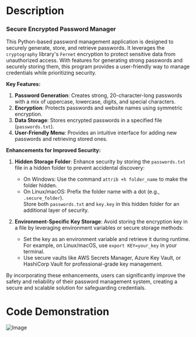 # Description
### **Secure Encrypted Password Manager**
  
This Python-based password management application is designed to securely generate, store, and retrieve passwords. It leverages the `cryptography` library's `Fernet` encryption to protect sensitive data from unauthorized access. With features for generating strong passwords and securely storing them, this program provides a user-friendly way to manage credentials while prioritizing security.

**Key Features:**  
1. **Password Generation**: Creates strong, 20-character-long passwords with a mix of uppercase, lowercase, digits, and special characters.  
2. **Encryption**: Protects passwords and website names using symmetric encryption.  
3. **Data Storage**: Stores encrypted passwords in a specified file (`passwords.txt`).  
4. **User-Friendly Menu**: Provides an intuitive interface for adding new passwords and retrieving stored ones.  

**Enhancements for Improved Security:**  
1. **Hidden Storage Folder**: Enhance security by storing the `passwords.txt` file in a hidden folder to prevent accidental discovery:  
   - On Windows: Use the command `attrib +h folder_name` to make the folder hidden.  
   - On Linux/macOS: Prefix the folder name with a dot (e.g., `.secure_folder`).  
   Store both `passwords.txt` and `key.key` in this hidden folder for an additional layer of security.  

2. **Environment-Specific Key Storage**: Avoid storing the encryption key in a file by leveraging environment variables or secure storage methods:  
   - Set the key as an environment variable and retrieve it during runtime. For example, on Linux/macOS, use `export KEY=your_key` in your terminal.  
   - Use secure vaults like AWS Secrets Manager, Azure Key Vault, or HashiCorp Vault for professional-grade key management.  

By incorporating these enhancements, users can significantly improve the safety and reliability of their password management system, creating a secure and scalable solution for safeguarding credentials.

# Code Demonstration

![Image](https://github.com/user-attachments/assets/37011061-ca2f-458b-a1b2-5a6cc1d0b225)
